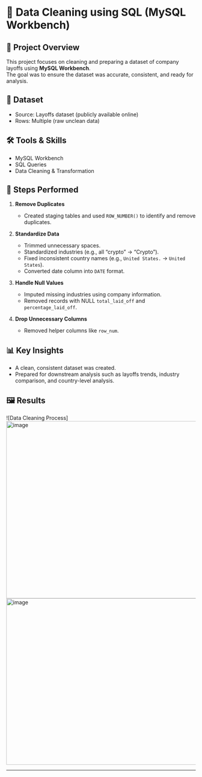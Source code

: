 # 🧹 Data Cleaning using SQL (MySQL Workbench)

## 📖 Project Overview
This project focuses on cleaning and preparing a dataset of company layoffs using **MySQL Workbench**.  
The goal was to ensure the dataset was accurate, consistent, and ready for analysis.

## 📂 Dataset
- Source: Layoffs dataset (publicly available online)
- Rows: Multiple (raw unclean data)

## 🛠 Tools & Skills
- MySQL Workbench
- SQL Queries
- Data Cleaning & Transformation

## 🔑 Steps Performed
1. **Remove Duplicates**  
   - Created staging tables and used `ROW_NUMBER()` to identify and remove duplicates.  

2. **Standardize Data**  
   - Trimmed unnecessary spaces.  
   - Standardized industries (e.g., all “crypto” → “Crypto”).  
   - Fixed inconsistent country names (e.g., `United States.` → `United States`).  
   - Converted date column into `DATE` format.  

3. **Handle Null Values**  
   - Imputed missing industries using company information.  
   - Removed records with NULL `total_laid_off` and `percentage_laid_off`.  

4. **Drop Unnecessary Columns**  
   - Removed helper columns like `row_num`.  

## 📊 Key Insights
- A clean, consistent dataset was created.  
- Prepared for downstream analysis such as layoffs trends, industry comparison, and country-level analysis.  

## 🖼️ Results
 
![Data Cleaning Process]<img width="1010" height="471" alt="image" src="https://github.com/user-attachments/assets/6946b2e5-be6d-416a-81a4-2c5729bfea82" />
<img width="1217" height="442" alt="image" src="https://github.com/user-attachments/assets/328a4149-9dc9-485c-843f-688d993b01da" />



---
